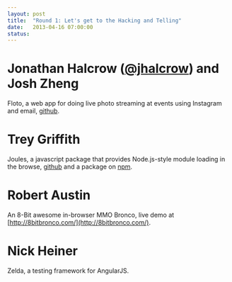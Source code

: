 ```yaml
---
layout: post
title:  "Round 1: Let's get to the Hacking and Telling"
date:   2013-04-16 07:00:00
status: 
---
```


# Jonathan Halcrow ([@jhalcrow](https://twitter.com/jhalcrow)) and Josh Zheng
Floto, a web app for doing live photo streaming at events using Instagram and email, [github](https://github.com/jhalcrow/floto).

# Trey Griffith

Joules, a javascript package that provides Node.js-style module loading in the browse, [github](http://github.com/treygriffith/joules) and a package on [npm](http://npmjs.org/package/joules).

# Robert Austin
An 8-Bit awesome in-browser MMO Bronco, live demo at [http://8bitbronco.com/](http://8bitbronco.com/).

# Nick Heiner
Zelda, a testing framework for AngularJS.
